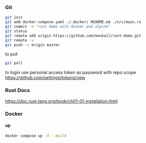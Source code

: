 ### Git
```bash
git init
git add docker-compose.yaml ./.docker/ README.md ./src/main.rs
git commit -m "rust demo with docker and alpine"
git status
git remote add origin https://github.com/moukail/rust-demo.git
git remote -v
git push -u origin master
```
to pull
```bash
git pull
```


to login use personal access token as password with repo scope
https://github.com/settings/tokens/new

### Rust Docs
https://doc.rust-lang.org/book/ch01-01-installation.html

### Docker
#### up
```bash
docker compose up -d --build
```
